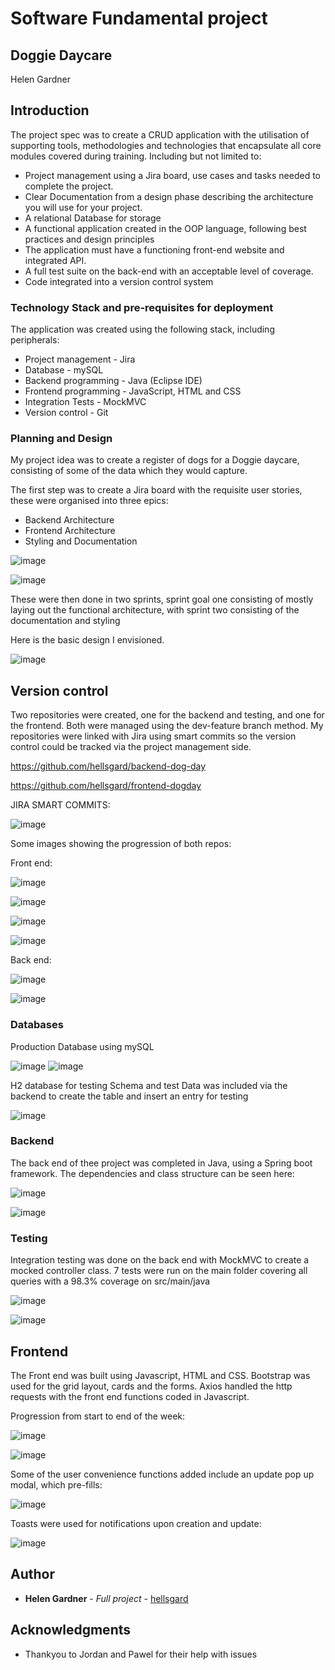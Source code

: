 
# Software Fundamental project
## Doggie Daycare


Helen Gardner

## Introduction

The project spec was to create a CRUD application with the utilisation of supporting tools, methodologies and technologies that encapsulate all core modules covered during training.
Including but not limited to:
 * Project management using a Jira board, use cases and tasks needed to complete the project.
 * Clear Documentation from a design phase describing the architecture you will use for your project.
 * A relational Database for storage
 * A functional application created in the OOP language, following best practices and design principles
 * The application must have a functioning front-end website and integrated API.
 * A full test suite on the back-end with an acceptable level of coverage.
 * Code integrated into a version control system

### Technology Stack and pre-requisites for deployment

The application was created using the following stack, including peripherals:
* Project management - Jira
* Database - mySQL
* Backend programming - Java (Eclipse IDE)
* Frontend programming - JavaScript, HTML and CSS
* Integration Tests - MockMVC
* Version control - Git


### Planning and Design

My project idea was to create a register of dogs for a Doggie daycare, consisting of some of the data which they would capture.

The first step was to create a Jira board with the requisite user stories, these were organised into three epics:
* Backend Architecture
* Frontend Architecture
* Styling and Documentation


![image](https://user-images.githubusercontent.com/85687000/146375982-fe325dcc-7ffc-487e-bea7-7528ad96becb.png)

![image](https://user-images.githubusercontent.com/85687000/146376080-9b7b3342-9272-4aa9-a22d-b608ca037780.png)


These were then done in two sprints, sprint goal one consisting of mostly laying out the functional architecture, with sprint two consisting of the documentation and styling


Here is the basic design I envisioned.


![image](https://user-images.githubusercontent.com/85687000/146376118-31ea1726-4514-445b-b49c-68b0df496f32.png)

## Version control

Two repositories were created, one for the backend and testing, and one for the frontend.
Both were managed using the dev-feature branch method.
My repositories were linked with Jira using smart commits so the version control could be tracked via the project management side.

https://github.com/hellsgard/backend-dog-day

https://github.com/hellsgard/frontend-dogday

JIRA SMART COMMITS:

![image](https://user-images.githubusercontent.com/85687000/146377561-32776908-895c-4583-89fa-0c3dfaff749c.png)


Some images showing the progression of both repos:

Front end:

![image](https://user-images.githubusercontent.com/85687000/146376282-1d0029b4-be93-47fc-bd3b-a95ef1381334.png)

![image](https://user-images.githubusercontent.com/85687000/146376511-7682bdd0-2d37-4195-9bd4-7f80401121ff.png)

![image](https://user-images.githubusercontent.com/85687000/146376733-f74eb335-bf7b-44b5-b2e2-7a5a9e60bfdf.png)

![image](https://user-images.githubusercontent.com/85687000/146376755-5da9bbf0-4cbe-435b-9b7b-6e41ea6e9cd1.png)



Back end:

![image](https://user-images.githubusercontent.com/85687000/146376473-c8842b21-63cb-4084-84e1-66f4141cdf5a.png)

![image](https://user-images.githubusercontent.com/85687000/146376617-5e864aa4-b6e6-4c4d-8c00-477d84fca794.png)





### Databases 

Production Database using mySQL

![image](https://user-images.githubusercontent.com/85687000/146376862-fbbbf0cd-ed66-43df-a686-d0ba830cdcf5.png)
![image](https://user-images.githubusercontent.com/85687000/146376890-a2423a7a-0969-4f41-a2ef-cd64ee135325.png)


H2 database for testing
Schema and test Data was included via the backend to create the table and insert an entry for testing

![image](https://user-images.githubusercontent.com/85687000/146377001-b63c0992-4a96-452c-9974-6927e127473c.png)


### Backend 
The back end of thee project was completed in Java, using a Spring boot framework.
The dependencies and class structure can be seen here:

![image](https://user-images.githubusercontent.com/85687000/146377052-e9db772c-db36-485f-842c-f9aaaee8d73a.png)

![image](https://user-images.githubusercontent.com/85687000/146377083-9d03433e-35a2-49f0-ae8e-957e41a7c10f.png)

### Testing

Integration testing was done on the back end with MockMVC to create a mocked controller class.
7 tests were run on the main folder covering all queries with a 98.3% coverage on src/main/java

![image](https://user-images.githubusercontent.com/85687000/146377156-c8824408-0661-4b92-8b7a-806e009d0360.png)

![image](https://user-images.githubusercontent.com/85687000/146377179-564acba5-3921-428d-a5df-1b0c16b6a7f4.png)


## Frontend

The Front end was built using Javascript, HTML and CSS.
Bootstrap was used for the grid layout, cards and the forms.
Axios handled the http requests with the front end functions coded in Javascript.

Progression from start to end of the week:

![image](https://user-images.githubusercontent.com/85687000/146377205-62638e41-802e-4c7f-b441-1e3fc1cbe92b.png)

![image](https://user-images.githubusercontent.com/85687000/146377393-afceb55f-9ae6-498e-8661-592d3cd2c0c8.png)


Some of the user convenience functions added include an update pop up modal, which pre-fills:

![image](https://user-images.githubusercontent.com/85687000/146436703-a5a592ee-325e-4ace-8ced-4adeeefb1f8e.png)


Toasts were used for notifications upon creation and update:

![image](https://user-images.githubusercontent.com/85687000/146436903-1cad1823-8915-4566-acbb-6f35a5cfeb94.png)




## Author

* **Helen Gardner** - *Full project* - [hellsgard](https://github.com/hellsgard)

## Acknowledgments

* Thankyou to Jordan and Pawel for their help with issues



